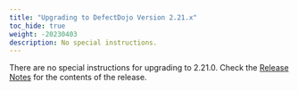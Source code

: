 ```yaml
---
title: "Upgrading to DefectDojo Version 2.21.x"
toc_hide: true
weight: -20230403
description: No special instructions.
---
```

There are no special instructions for upgrading to 2.21.0. Check the [Release Notes](https://github.com/DefectDojo/django-DefectDojo/releases/tag/2.21.0) for the contents of the release.
